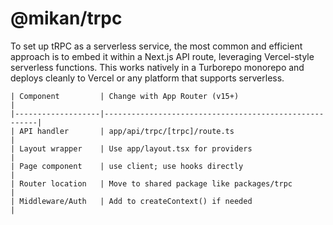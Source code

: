 # @mikan/trpc

To set up tRPC as a serverless service, the most common and efficient approach is to embed it within a Next.js API route, leveraging Vercel-style serverless functions. This works natively in a Turborepo monorepo and deploys cleanly to Vercel or any platform that supports serverless.

```table
| Component         | Change with App Router (v15+)                          |
|-------------------|-------------------------------------------------------|
| API handler       | app/api/trpc/[trpc]/route.ts                          |
| Layout wrapper    | Use app/layout.tsx for providers                      |
| Page component    | use client; use hooks directly                        |
| Router location   | Move to shared package like packages/trpc              |
| Middleware/Auth   | Add to createContext() if needed                      |
```
